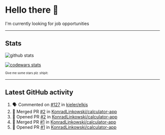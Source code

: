 # Hello there 👋
I'm currently looking for job opportunities

---

## Stats
![github stats][github stats]

[![codewars stats][codewars stats]][codewars url]

<sub><sub>Give me some stars plz :shipit:</sub></sub>

---

## Latest GitHub activity
<!--START_SECTION:activity-->
1. 🗣 Commented on [#127](https://github.com/kieler/elkjs/issues/127) in [kieler/elkjs](https://github.com/kieler/elkjs)
2. 🎉 Merged PR [#2](https://github.com/KonradLinkowski/calculator-app/pull/2) in [KonradLinkowski/calculator-app](https://github.com/KonradLinkowski/calculator-app)
3. 💪 Opened PR [#2](https://github.com/KonradLinkowski/calculator-app/pull/2) in [KonradLinkowski/calculator-app](https://github.com/KonradLinkowski/calculator-app)
4. 🎉 Merged PR [#1](https://github.com/KonradLinkowski/calculator-app/pull/1) in [KonradLinkowski/calculator-app](https://github.com/KonradLinkowski/calculator-app)
5. 💪 Opened PR [#1](https://github.com/KonradLinkowski/calculator-app/pull/1) in [KonradLinkowski/calculator-app](https://github.com/KonradLinkowski/calculator-app)
<!--END_SECTION:activity-->

[github stats]: https://github-readme-stats.vercel.app/api?username=KonradLinkowski&hide_title=true&show_icons=true&include_all_commits=true&count_private=true&disable_animations=true&theme=dark&hide_rank=true
[codewars stats]: https://codewars.com/users/KonradLinkowski/badges/large
[codewars url]: https://codewars.com/users/KonradLinkowski
